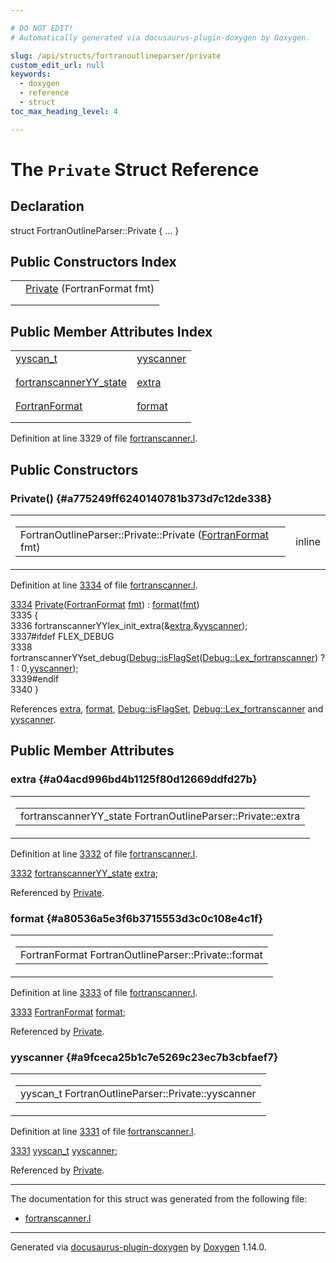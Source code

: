 ```yaml
---

# DO NOT EDIT!
# Automatically generated via docusaurus-plugin-doxygen by Doxygen.

slug: /api/structs/fortranoutlineparser/private
custom_edit_url: null
keywords:
  - doxygen
  - reference
  - struct
toc_max_heading_level: 4

---
```


<div class="doxyPage">

# The `Private` Struct Reference



## Declaration

<div class="doxyDeclaration">
struct FortranOutlineParser::Private { ... }
</div>

## Public Constructors Index

<table class="doxyMembersIndex">

<tr class="doxyMemberIndexItem">
<td class="doxyMemberIndexItemType" align="left" valign="top"></td>
<td class="doxyMemberIndexItemName" align="left" valign="top"><a href="#a775249ff6240140781b373d7c12de338">Private</a> (FortranFormat fmt)</td>
</tr>
<tr class="doxyMemberIndexDescription">
<td class="doxyMemberIndexDescriptionLeft"></td>
<td class="doxyMemberIndexDescriptionRight">
</td>
</tr>
<tr class="doxyMemberIndexSeparator">
<td class="doxyMemberIndexSeparator" colspan="2"></td>
</tr>

</table>

## Public Member Attributes Index

<table class="doxyMembersIndex">

<tr class="doxyMemberIndexItem">
<td class="doxyMemberIndexItemType" align="left" valign="top"><a href="/web-doxygen/docs/api/files/src/code-l/#a9484188abbc459dafcbd4c96425fa70b">yyscan_t</a></td>
<td class="doxyMemberIndexItemName" align="left" valign="top"><a href="#a9fceca25b1c7e5269c23ec7b3cbfaef7">yyscanner</a></td>
</tr>
<tr class="doxyMemberIndexDescription">
<td class="doxyMemberIndexDescriptionLeft"></td>
<td class="doxyMemberIndexDescriptionRight">
</td>
</tr>
<tr class="doxyMemberIndexSeparator">
<td class="doxyMemberIndexSeparator" colspan="2"></td>
</tr>

<tr class="doxyMemberIndexItem">
<td class="doxyMemberIndexItemType" align="left" valign="top"><a href="/web-doxygen/docs/api/structs/fortranscanneryy-state">fortranscannerYY_state</a></td>
<td class="doxyMemberIndexItemName" align="left" valign="top"><a href="#a04acd996bd4b1125f80d12669ddfd27b">extra</a></td>
</tr>
<tr class="doxyMemberIndexDescription">
<td class="doxyMemberIndexDescriptionLeft"></td>
<td class="doxyMemberIndexDescriptionRight">
</td>
</tr>
<tr class="doxyMemberIndexSeparator">
<td class="doxyMemberIndexSeparator" colspan="2"></td>
</tr>

<tr class="doxyMemberIndexItem">
<td class="doxyMemberIndexItemType" align="left" valign="top"><a href="/web-doxygen/docs/api/files/src/types-h/#ad3f2a8c13ceee9c0aaeabf930dd88266">FortranFormat</a></td>
<td class="doxyMemberIndexItemName" align="left" valign="top"><a href="#a80536a5e3f6b3715553d3c0c108e4c1f">format</a></td>
</tr>
<tr class="doxyMemberIndexDescription">
<td class="doxyMemberIndexDescriptionLeft"></td>
<td class="doxyMemberIndexDescriptionRight">
</td>
</tr>
<tr class="doxyMemberIndexSeparator">
<td class="doxyMemberIndexSeparator" colspan="2"></td>
</tr>

</table>


<p>Definition at line 3329 of file <a href="/web-doxygen/docs/api/files/src/fortranscanner-l">fortranscanner.l</a>.</p>

<div class="doxySectionDef">

## Public Constructors

### Private() {#a775249ff6240140781b373d7c12de338}

<div class="doxyMemberItem">
<div class="doxyMemberProto">
<table class="doxyMemberLabels">
<tr class="doxyMemberLabels">
<td class="doxyMemberLabelsLeft">
<table class="doxyMemberName">
<tr>
<td class="doxyMemberName">FortranOutlineParser::Private::Private (<a href="/web-doxygen/docs/api/files/src/types-h/#ad3f2a8c13ceee9c0aaeabf930dd88266">FortranFormat</a> fmt)</td>
</tr>
</table>
</td>
<td class="doxyMemberLabelsRight">
<span class="doxyMemberLabels">
<span class="doxyMemberLabel inline">inline</span>
</span>
</td>
</tr>
</table>
</div>
<div class="doxyMemberDoc">


<p>Definition at line <a href="/web-doxygen/docs/api/files/src/fortranscanner-l/#l03334">3334</a> of file <a href="/web-doxygen/docs/api/files/src/fortranscanner-l">fortranscanner.l</a>.</p>

<div class="doxyProgramListing">

<div class="doxyCodeLine"><span class="doxyLineNumber"><a href="#a775249ff6240140781b373d7c12de338">3334</a></span><span class="doxyLineContent"><span class="doxyHighlight">  <a href="#a775249ff6240140781b373d7c12de338">Private</a>(<a href="/web-doxygen/docs/api/files/src/types-h/#ad3f2a8c13ceee9c0aaeabf930dd88266">FortranFormat</a> <a href="/web-doxygen/docs/api/namespaces/fmt">fmt</a>) : <a href="#a80536a5e3f6b3715553d3c0c108e4c1f">format</a>(<a href="/web-doxygen/docs/api/namespaces/fmt">fmt</a>)</span></span></div>
<div class="doxyCodeLine"><span class="doxyLineNumber">3335</span><span class="doxyLineContent"><span class="doxyHighlight">  {</span></span></div>
<div class="doxyCodeLine"><span class="doxyLineNumber">3336</span><span class="doxyLineContent"><span class="doxyHighlight">    fortranscannerYYlex_init_extra(&amp;<a href="#a04acd996bd4b1125f80d12669ddfd27b">extra</a>,&amp;<a href="#a9fceca25b1c7e5269c23ec7b3cbfaef7">yyscanner</a>);</span></span></div>
<div class="doxyCodeLine"><span class="doxyLineNumber">3337</span><span class="doxyLineContent"><span class="doxyHighlightPreprocessor">#ifdef FLEX_DEBUG</span></span></div>
<div class="doxyCodeLine"><span class="doxyLineNumber">3338</span><span class="doxyLineContent"><span class="doxyHighlight">    fortranscannerYYset_debug(<a href="/web-doxygen/docs/api/classes/debug/#a96e9401783e852c91f341b3f98198061">Debug::isFlagSet</a>(<a href="/web-doxygen/docs/api/classes/debug/#a1c3f4696cf44a23f41e034323c426f7da091a33c7c46121c2ed6ca91caf90462e">Debug::Lex_fortranscanner</a>) ? 1 : 0,<a href="#a9fceca25b1c7e5269c23ec7b3cbfaef7">yyscanner</a>);</span></span></div>
<div class="doxyCodeLine"><span class="doxyLineNumber">3339</span><span class="doxyLineContent"><span class="doxyHighlightPreprocessor">#endif</span></span></div>
<div class="doxyCodeLine"><span class="doxyLineNumber">3340</span><span class="doxyLineContent"><span class="doxyHighlight">  }</span></span></div>

</div>


References <a href="#a04acd996bd4b1125f80d12669ddfd27b">extra</a>, <a href="#a80536a5e3f6b3715553d3c0c108e4c1f">format</a>, <a href="/web-doxygen/docs/api/classes/debug/#a96e9401783e852c91f341b3f98198061">Debug::isFlagSet</a>, <a href="/web-doxygen/docs/api/classes/debug/#a1c3f4696cf44a23f41e034323c426f7da091a33c7c46121c2ed6ca91caf90462e">Debug::Lex&#95;fortranscanner</a> and <a href="#a9fceca25b1c7e5269c23ec7b3cbfaef7">yyscanner</a>.
</div>
</div>

</div>

<div class="doxySectionDef">

## Public Member Attributes

### extra {#a04acd996bd4b1125f80d12669ddfd27b}

<div class="doxyMemberItem">
<div class="doxyMemberProto">
<table class="doxyMemberLabels">
<tr class="doxyMemberLabels">
<td class="doxyMemberLabelsLeft">
<table class="doxyMemberName">
<tr>
<td class="doxyMemberName">fortranscannerYY_state FortranOutlineParser::Private::extra</td>
</tr>
</table>
</td>
</tr>
</table>
</div>
<div class="doxyMemberDoc">


<p>Definition at line <a href="/web-doxygen/docs/api/files/src/fortranscanner-l/#l03332">3332</a> of file <a href="/web-doxygen/docs/api/files/src/fortranscanner-l">fortranscanner.l</a>.</p>

<div class="doxyProgramListing">

<div class="doxyCodeLine"><span class="doxyLineNumber"><a href="#a04acd996bd4b1125f80d12669ddfd27b">3332</a></span><span class="doxyLineContent"><span class="doxyHighlight">  <a href="/web-doxygen/docs/api/structs/fortranscanneryy-state">fortranscannerYY_state</a> <a href="#a04acd996bd4b1125f80d12669ddfd27b">extra</a>;</span></span></div>

</div>


Referenced by <a href="#a775249ff6240140781b373d7c12de338">Private</a>.
</div>
</div>

### format {#a80536a5e3f6b3715553d3c0c108e4c1f}

<div class="doxyMemberItem">
<div class="doxyMemberProto">
<table class="doxyMemberLabels">
<tr class="doxyMemberLabels">
<td class="doxyMemberLabelsLeft">
<table class="doxyMemberName">
<tr>
<td class="doxyMemberName">FortranFormat FortranOutlineParser::Private::format</td>
</tr>
</table>
</td>
</tr>
</table>
</div>
<div class="doxyMemberDoc">


<p>Definition at line <a href="/web-doxygen/docs/api/files/src/fortranscanner-l/#l03333">3333</a> of file <a href="/web-doxygen/docs/api/files/src/fortranscanner-l">fortranscanner.l</a>.</p>

<div class="doxyProgramListing">

<div class="doxyCodeLine"><span class="doxyLineNumber"><a href="#a80536a5e3f6b3715553d3c0c108e4c1f">3333</a></span><span class="doxyLineContent"><span class="doxyHighlight">  <a href="/web-doxygen/docs/api/files/src/types-h/#ad3f2a8c13ceee9c0aaeabf930dd88266">FortranFormat</a> <a href="#a80536a5e3f6b3715553d3c0c108e4c1f">format</a>;</span></span></div>

</div>


Referenced by <a href="#a775249ff6240140781b373d7c12de338">Private</a>.
</div>
</div>

### yyscanner {#a9fceca25b1c7e5269c23ec7b3cbfaef7}

<div class="doxyMemberItem">
<div class="doxyMemberProto">
<table class="doxyMemberLabels">
<tr class="doxyMemberLabels">
<td class="doxyMemberLabelsLeft">
<table class="doxyMemberName">
<tr>
<td class="doxyMemberName">yyscan_t FortranOutlineParser::Private::yyscanner</td>
</tr>
</table>
</td>
</tr>
</table>
</div>
<div class="doxyMemberDoc">


<p>Definition at line <a href="/web-doxygen/docs/api/files/src/fortranscanner-l/#l03331">3331</a> of file <a href="/web-doxygen/docs/api/files/src/fortranscanner-l">fortranscanner.l</a>.</p>

<div class="doxyProgramListing">

<div class="doxyCodeLine"><span class="doxyLineNumber"><a href="#a9fceca25b1c7e5269c23ec7b3cbfaef7">3331</a></span><span class="doxyLineContent"><span class="doxyHighlight">  <a href="/web-doxygen/docs/api/files/src/code-l/#a9484188abbc459dafcbd4c96425fa70b">yyscan_t</a> <a href="#a9fceca25b1c7e5269c23ec7b3cbfaef7">yyscanner</a>;</span></span></div>

</div>


Referenced by <a href="#a775249ff6240140781b373d7c12de338">Private</a>.
</div>
</div>

</div>

<hr/>

<p>The documentation for this struct was generated from the following file:</p>

<ul>
<li><a href="/web-doxygen/docs/api/files/src/fortranscanner-l">fortranscanner.l</a></li>
</ul>

<hr/>

<p class="doxyGeneratedBy">Generated via <a href="https://github.com/xpack/docusaurus-plugin-doxygen">docusaurus-plugin-doxygen</a> by <a href="https://www.doxygen.nl">Doxygen</a> 1.14.0.</p>

</div>
